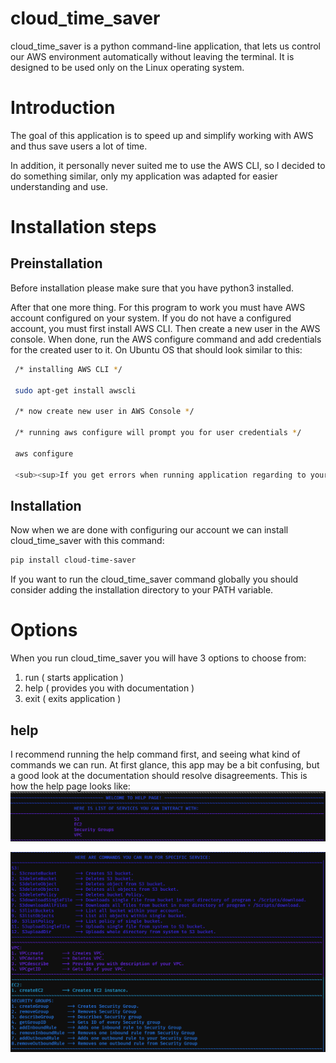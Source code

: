 # cloud_time_saver

cloud_time_saver is a python command-line application, that lets us control our AWS environment automatically without leaving the terminal.
It is designed to be used only on the Linux operating system.

# Introduction

The goal of this application is to speed up and simplify working with AWS and thus save users a lot of time.

In addition, it personally never suited me to use the AWS CLI, so I decided to do something similar, only my application was adapted for easier understanding and use.

# Installation steps

## Preinstallation 
Before installation please make sure that you have python3 installed.

After that one more thing. For this program to work you must have AWS account configured on your system.
If you do not have a configured account, you must first install AWS CLI.
Then create a new user in the AWS console. When done, run the AWS configure command and add credentials for the created user to it.
On Ubuntu OS that should look similar to this:
```bash
 /* installing AWS CLI */

 sudo apt-get install awscli

 /* now create new user in AWS Console */

 /* running aws configure will prompt you for user credentials */

 aws configure

 <sub><sup>If you get errors when running application regarding to your AWS User settings, you can run: pip3 install --upgrade awscli</sup></sub>
```

## Installation
Now when we are done with configuring our account we can install cloud_time_saver with this command:
```bash
pip install cloud-time-saver
```
If you want to run the cloud_time_saver command globally you should consider adding the installation directory to your PATH variable.


# Options
When you run cloud_time_saver you will have 3 options to choose from:
1. run ( starts application )
2. help ( provides you with documentation )
3. exit ( exits application )

## help
I recommend running the help command first, and seeing what kind of commands we can run. At first glance, this app may be a bit confusing, but a good look at the documentation should resolve disagreements.
This is how the help page looks like:
![image1](https://raw.githubusercontent.com/JaSamLudiMoskri/cloud_time_saver_prod/main/Screenshot%202021-11-27%20141217.png)

![image2](https://raw.githubusercontent.com/JaSamLudiMoskri/cloud_time_saver_prod/main/Screenshot%202021-11-27%20141300.png)


 



